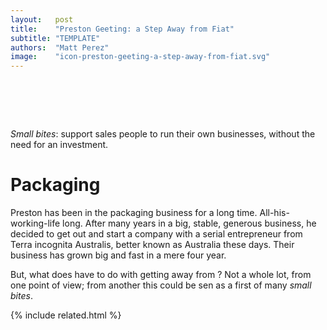 ```yaml
---
layout:   post
title:    "Preston Geeting: a Step Away from Fiat"
subtitle: "TEMPLATE"
authors:  "Matt Perez"
image:    "icon-preston-geeting-a-step-away-from-fiat.svg"
---
```


<div style="display:none;">
 <p>Support sales people to run their own businesses, without the need for an investment.</p>
</div>

<h1>&nbsp;</h1>
 <p><em>Small bites</em>: support sales people to run their own businesses, without the need for an investment.</p>

<h1>Packaging</h1>
 <p>Preston has been in the packaging business for a long time. All-his-working-life long. After many years in a big, stable, generous business, he decided to get out and start a company with a serial entrepreneur from Terra incognita Australis, better known as Australia these days. Their business has grown big and fast in a mere four year.</p>
 <p>But, what does have to do with getting away from ? Not a whole lot, from one point of view; from another this could be sen as a first of many <em>small bites</em>.</p>

{% include related.html %}